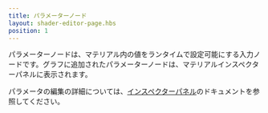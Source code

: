 ```yaml
---
title: パラメーターノード
layout: shader-editor-page.hbs
position: 1
---
```


パラメーターノードは、マテリアル内の値をランタイムで設定可能にする入力ノードです。グラフに追加されたパラメーターノードは、マテリアルインスペクターパネルに表示されます。

パラメータの編集の詳細については、[インスペクターパネル][1]のドキュメントを参照してください。

[1]: /shader-editor/window-layout/inspector-pane

